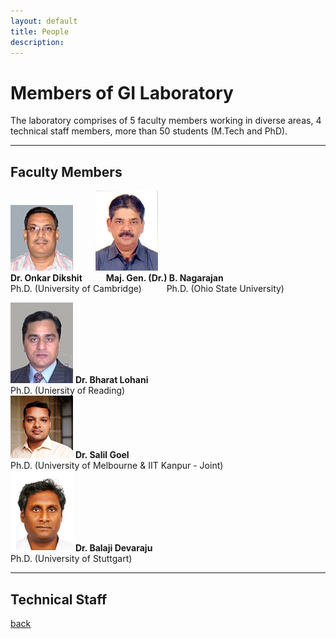 ```yaml
---
layout: default
title: People
description:
---
```


# Members of GI Laboratory
The laboratory comprises of 5 faculty members working in diverse areas, 4 technical staff members, more than 50 students (M.Tech and PhD).

* * *
## Faculty Members
![image1](/assets/img/onkar-dikshit.png) &emsp; &emsp;![image1](/assets/img/nagarajan.png)<br>
**Dr. Onkar Dikshit &emsp; &emsp; Maj. Gen. (Dr.) B. Nagarajan**<br>
Ph.D. (University of Cambridge) &emsp; &emsp; Ph.D. (Ohio State University)<br>



![image1](/assets/img/Blohani.png)
**Dr. Bharat Lohani**<br>
Ph.D. (Uniersity of Reading)<br>
![image1](/assets/img/salil_goel.png)
**Dr. Salil Goel**<br>
Ph.D. (University of Melbourne & IIT Kanpur - Joint)<br>
![image1](/assets/img/Balaji.png)
**Dr. Balaji Devaraju**<br>
Ph.D. (University of Stuttgart)<br>
* * *
## Technical Staff

[back](./)
